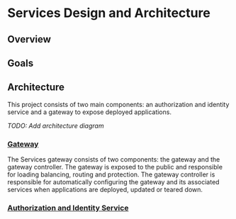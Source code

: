 # Services Design and Architecture

## Overview

## Goals

## Architecture

This project consists of two main components: an authorization and identity service and a gateway to expose deployed applications.

*TODO: Add architecture diagram*

### [Gateway](./gateway/overview.md)

The Services gateway consists of two components: the gateway and the gateway controller. The gateway is exposed to the public and responsible for loading balancing, routing and protection. The gateway controller is responsible for automatically configuring the gateway and its associated services when applications are deployed, updated or teared down.

### [Authorization and Identity Service]()
